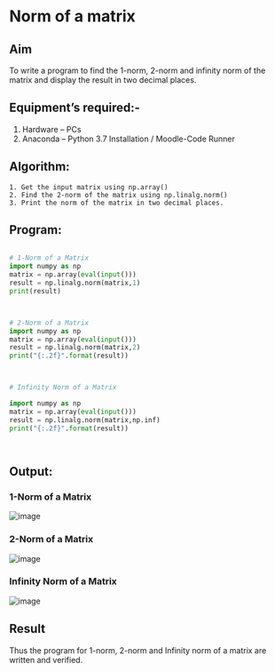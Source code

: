 # Norm of a matrix
## Aim
To write a program to find the 1-norm, 2-norm and infinity norm of the matrix and display the result in two decimal places.
## Equipment’s required:-
1.	Hardware – PCs
2.	Anaconda – Python 3.7 Installation / Moodle-Code Runner
## Algorithm:
	1. Get the input matrix using np.array()   
    2. Find the 2-norm of the matrix using np.linalg.norm()
	3. Print the norm of the matrix in two decimal places.
## Program:
```Python

# 1-Norm of a Matrix
import numpy as np
matrix = np.array(eval(input()))
result = np.linalg.norm(matrix,1)
print(result)



# 2-Norm of a Matrix
import numpy as np
matrix = np.array(eval(input()))
result = np.linalg.norm(matrix,2)
print("{:.2f}".format(result))



# Infinity Norm of a Matrix

import numpy as np
matrix = np.array(eval(input()))
result = np.linalg.norm(matrix,np.inf)
print("{:.2f}".format(result))




```
## Output:
### 1-Norm of a Matrix
![image](https://github.com/user-attachments/assets/014f770d-5392-4281-8483-923e0cf9c31c)


### 2-Norm of a Matrix
![image](https://github.com/user-attachments/assets/4cafe0b0-f7f0-44e6-9e14-415082366efc)


### Infinity Norm of a Matrix
![image](https://github.com/user-attachments/assets/bd0eb287-a84d-4023-b74b-8886ae2d8d08)


## Result
Thus the program for 1-norm, 2-norm and Infinity norm of a matrix are written and verified.
